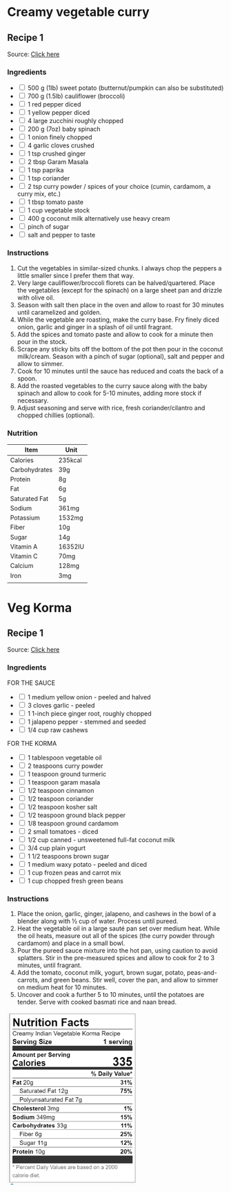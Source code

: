 #   **Creamy vegetable curry**
##  Recipe 1
Source: [Click here](https://simply-delicious-food.com/easy-creamy-vegetable-curry/)
### **Ingredients**
-   <input type="checkbox"> 500 g (1lb) sweet potato (butternut/pumpkin can also be substituted)
-   <input type="checkbox"> 700 g (1.5lb) cauliflower (broccoli)
-   <input type="checkbox"> 1 red pepper diced
-   <input type="checkbox"> 1 yellow pepper diced
-   <input type="checkbox"> 4 large zucchini roughly chopped
-   <input type="checkbox"> 200 g (7oz) baby spinach
-   <input type="checkbox"> 1 onion finely chopped
-   <input type="checkbox"> 4 garlic cloves crushed
-   <input type="checkbox"> 1 tsp crushed ginger
-   <input type="checkbox"> 2 tbsp Garam Masala
-   <input type="checkbox"> 1 tsp paprika
-   <input type="checkbox"> 1 tsp coriander
-   <input type="checkbox"> 2 tsp curry powder / spices of your choice (cumin, cardamom, a curry mix, etc.)
-   <input type="checkbox"> 1 tbsp tomato paste
-   <input type="checkbox"> 1 cup vegetable stock
-   <input type="checkbox"> 400 g coconut milk alternatively use heavy cream
-   <input type="checkbox"> pinch of sugar
-   <input type="checkbox"> salt and pepper to taste

### **Instructions**
1.   Cut the vegetables in similar-sized chunks. I always chop the peppers a little smaller since I prefer them that way.
1.   Very large cauliflower/broccoli florets can be halved/quartered. Place the vegetables (except for the spinach) on a large sheet pan and drizzle with olive oil.
1.   Season with salt then place in the oven and allow to roast for 30 minutes until caramelized and golden. 
1.   While the vegetable are roasting, make the curry base. Fry finely diced onion, garlic and ginger in a splash of oil until fragrant.
1.   Add the spices and tomato paste and allow to cook for a minute then pour in the stock.
1.   Scrape any sticky bits off the bottom of the pot then pour in the coconut milk/cream. Season with a pinch of sugar (optional), salt and pepper and allow to simmer.
1.   Cook for 10 minutes until the sauce has reduced and coats the back of a spoon.
1.   Add the roasted vegetables to the curry sauce along with the baby spinach and allow to cook for 5-10 minutes, adding more stock if necessary.
1.   Adjust seasoning and serve with rice, fresh coriander/cilantro and chopped chillies (optional). 


### **Nutrition**
|Item|Unit|
|---|---|
|Calories| 235kcal | 
|Carbohydrates|39g | 
|Protein|8g|
|Fat |6g | 
|Saturated Fat |5g | 
|Sodium |361mg | 
|Potassium |1532mg | 
|Fiber|10g | 
|Sugar|14g | 
|Vitamin A|16352IU | 
|Vitamin C|70mg |
|Calcium|128mg |
|Iron |3mg|
|||

#   **Veg Korma**
##  Recipe 1
Source: [Click here](https://thewanderlustkitchen.com/creamy-indian-vegetable-korma/)
###  **Ingredients**
FOR THE SAUCE
-   <input type="checkbox"> 1 medium yellow onion - peeled and halved
-   <input type="checkbox"> 3 cloves garlic - peeled
-   <input type="checkbox"> 1 1-inch piece ginger root, roughly chopped
-   <input type="checkbox"> 1 jalapeno pepper - stemmed and seeded
-   <input type="checkbox"> 1/4 cup raw cashews

FOR THE KORMA
-   <input type="checkbox"> 1 tablespoon vegetable oil
-   <input type="checkbox"> 2 teaspoons curry powder
-   <input type="checkbox"> 1 teaspoon ground turmeric
-   <input type="checkbox"> 1 teaspoon garam masala
-   <input type="checkbox"> 1/2 teaspoon cinnamon
-   <input type="checkbox"> 1/2 teaspoon coriander
-   <input type="checkbox"> 1/2 teaspoon kosher salt
-   <input type="checkbox"> 1/2 teaspoon ground black pepper
-   <input type="checkbox"> 1/8 teaspoon ground cardamom
-   <input type="checkbox"> 2 small tomatoes - diced
-   <input type="checkbox"> 1/2 cup canned - unsweetened full-fat coconut milk
-   <input type="checkbox"> 3/4 cup plain yogurt
-   <input type="checkbox"> 1 1/2 teaspoons brown sugar
-   <input type="checkbox"> 1 medium waxy potato - peeled and diced
-   <input type="checkbox"> 1 cup frozen peas and carrot mix
-   <input type="checkbox"> 1 cup chopped fresh green beans

### **Instructions**
1.  Place the onion, garlic, ginger, jalapeno, and cashews in the bowl of a blender along with ½ cup of water. Process until pureed.
1.  Heat the vegetable oil in a large sauté pan set over medium heat. While the oil heats, measure out all of the spices (the curry powder through cardamom) and place in a small bowl.
1.  Pour the pureed sauce mixture into the hot pan, using caution to avoid splatters. Stir in the pre-measured spices and allow to cook for 2 to 3 minutes, until fragrant.
1.  Add the tomato, coconut milk, yogurt, brown sugar, potato, peas-and-carrots, and green beans. Stir well, cover the pan, and allow to simmer on medium heat for 10 minutes.
1.  Uncover and cook a further 5 to 10 minutes, until the potatoes are tender. Serve with cooked basmati rice and naan bread.

<img src="nf2.png" alt="Nutrition Facts" width="300" height="400">


